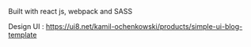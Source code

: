 Built with react js, webpack and SASS

Design UI : https://ui8.net/kamil-ochenkowski/products/simple-ui-blog-template


